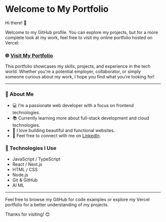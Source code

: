 # Welcome to My Portfolio

Hi there! 👋

Welcome to my GitHub profile. You can explore my projects, but for a more complete look at my work, feel free to visit my online portfolio hosted on Vercel:

### 🌐 [Visit My Portfolio](https://fariharahman.vercel.app)

This portfolio showcases my skills, projects, and experience in the tech world. Whether you're a potential employer, collaborator, or simply someone curious about my work, I hope you find what you're looking for!

---

### 🚀 About Me

- 💻 I’m a passionate web developer with a focus on frontend technologies.
- 📚 Currently learning more about full-stack development and cloud technologies.
- 🎨 I love building beautiful and functional websites.
- 💬 Feel free to connect with me on [LinkedIn](https://www.linkedin.com/in/your-linkedin-url).

### 🔧 Technologies I Use

- JavaScript / TypeScript
- React / Next.js
- HTML / CSS
- Node.js
- Git & GitHub
- AI ML

---

Feel free to browse my GitHub for code examples or explore my Vercel portfolio for a better understanding of my projects.

Thanks for visiting! 😊
